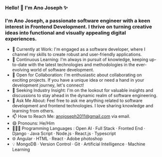 ### Hello! 👋 I'm Ano Joseph ✨

### I'm Ano Joseph, a passionate software engineer with a keen interest in Frontend Development. I thrive on turning creative ideas into functional and visually appealing digital experiences.

- 🔭 Currently at Work: I'm engaged as a software developer, where I channel my skills to create robust and user-friendly applications.
- 🌱 Continuous Learning: I'm always in pursuit of knowledge, keeping up-to-date with the latest technologies and methodologies in the ever-evolving world of software development.
- 👯 Open for Collaboration: I'm enthusiastic about collaborating on exciting projects. If you have a unique idea or need a hand in your development journey, let's connect!
- 🤔 Seeking Industry Insight: I'm on the lookout for valuable insights and discussions to stay ahead in the dynamic realm of software engineering.
- 💬 Ask Me About: Feel free to ask me anything related to software development and frontend technologies. I love sharing knowledge and learning from others.
- 📫 How to Reach Me: anojoseph2011@gmail.com via email.
- 😄 Pronouns: He/Him
- 👨🏻‍💻 Programming Languages : Open AI · Full Stack · Fronted End  · Django · Java Script · Node.js · React.js · Typescript 
- 🌐 Angular · HTML · React · Adobe photoshop
- 💡 MongoDB · Version Control · Git · Artificial Intelligence · Machine Learning
